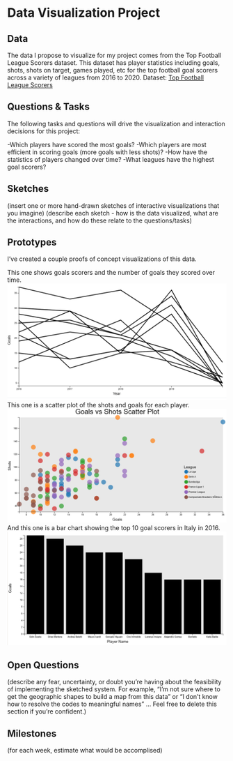 # Data Visualization Project

## Data

The data I propose to visualize for my project comes from the Top Football League Scorers dataset. This dataset has player statistics including goals, shots, shots on target, games played, etc for the top football goal scorers across a variety of leagues from 2016 to 2020. 
Dataset: [Top Football League Scorers](https://www.kaggle.com/datasets/mohamedhanyyy/top-football-leagues-scorers)



## Questions & Tasks

The following tasks and questions will drive the visualization and interaction decisions for this project:

-Which players have scored the most goals?
-Which players are most efficient in scoring goals (more goals with less shots)?
-How have the statistics of players changed over time?
-What leagues have the highest goal scorers?

## Sketches

(insert one or more hand-drawn sketches of interactive visualizations that you imagine)
(describe each sketch - how is the data visualized, what are the interactions, and how do these relate to the questions/tasks)


## Prototypes

I’ve created a couple proofs of concept visualizations of this data.

This one shows goals scorers and the number of goals they scored over time.
[![image](https://github.com/eschuman20/dataviz-project-repo/blob/master/GoalsOverTime.png)](https://vizhub.com/eschuman20/goalscorersovertime)
This one is a scatter plot of the shots and goals for each player.
[![image](https://github.com/eschuman20/dataviz-project-repo/blob/master/scatter_plot.png)](https://vizhub.com/eschuman20/goals_scatterplot_with_scale)
And this one is a bar chart showing the top 10 goal scorers in Italy in 2016. 
[![image](https://github.com/eschuman20/dataviz-project-repo/blob/master/bar_chart.png)](https://vizhub.com/eschuman20/a8852f0040ea442181e2beb970e5e7e4)

## Open Questions

(describe any fear, uncertainty, or doubt you’re having about the feasibility of implementing the sketched system. For example, “I’m not sure where to get the geographic shapes to build a map from this data” or “I don’t know how to resolve the codes to meaningful names” … Feel free to delete this section if you’re confident.)

## Milestones

(for each week, estimate what would be accomplised)
